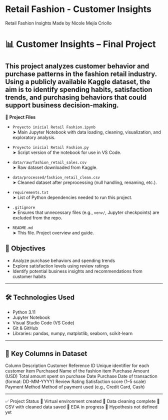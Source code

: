 # Retail Fashion - Customer Insights
Retail Fashion Insights
Made by Nicole Mejía Criollo

# 📊 Customer Insights – Final Project
This project analyzes customer behavior and purchase patterns in the fashion retail industry. Using a publicly available Kaggle dataset, the aim is to identify spending habits, satisfaction trends, and purchasing behaviors that could support business decision-making.
---
🧾 **Project Files**

- `Proyecto inicial Retail Fashion.ipynb`  
  ➤ Main Jupyter Notebook with data loading, cleaning, visualization, and exploratory analysis.

- `Proyecto inicial Retail Fashion.py`  
  ➤ Script version of the notebook for use in VS Code.

- `data/raw/fashion_retail_sales.csv`  
  ➤ Raw dataset downloaded from Kaggle.

- `data/processed/fashion_retail_clean.csv`  
  ➤ Cleaned dataset after preprocessing (null handling, renaming, etc.).

- `requirements.txt`  
  ➤ List of Python dependencies needed to run this project.

- `.gitignore`  
  ➤ Ensures that unnecessary files (e.g., `venv/`, Jupyter checkpoints) are excluded from the repo.

- `README.md`  
  ➤ This file. Project overview and guide.

## 🧠 Objectives
- Analyze purchase behaviors and spending trends
- Explore satisfaction levels using review ratings
- Identify potential business insights and recommendations from customer habits
---
## 🛠️ Technologies Used
- Python 3.11
- Jupyter Notebook
- Visual Studio Code (VS Code)
- Git & GitHub
- Libraries: pandas, numpy, matplotlib, seaborn, scikit-learn
---
## 📌 Key Columns in Dataset
Column	Description
Customer Reference ID	Unique identifier for each customer
Item Purchased	Name of the fashion item
Purchase Amount (USD)	Total amount spent on purchase
Date Purchase	Date of transaction (format: DD-MM-YYYY)
Review Rating	Satisfaction score (1–5 scale)
Payment Method	Method of payment used (e.g., Credit Card, Cash)

---

✅ Project Status
🔹 Virtual environment created
🔹 Data cleaning complete
🔹 CSV with cleaned data saved
🔸 EDA in progress
🔸 Hypothesis not defined yet


